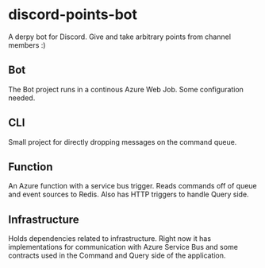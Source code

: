 # discord-points-bot
A derpy bot for Discord. Give and take arbitrary points from channel members :)

## Bot
The Bot project runs in a continous Azure Web Job. Some configuration needed.

## CLI
Small project for directly dropping messages on the command queue.

## Function
An Azure function with a service bus trigger. Reads commands off of queue and event sources to Redis.
Also has HTTP triggers to handle Query side.

## Infrastructure
Holds dependencies related to infrastructure. Right now it has implementations for communication with Azure Service Bus and some contracts used in the Command and Query side of the application.
